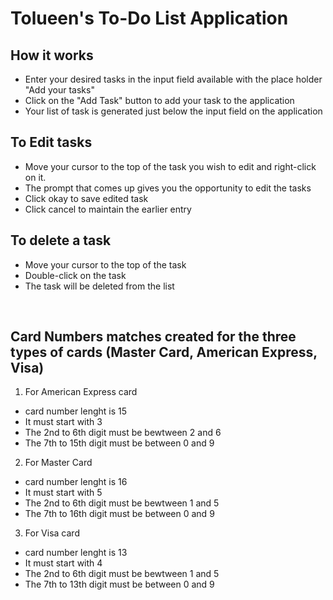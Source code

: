 #  Tolueen's To-Do List Application

## How it works
- Enter your desired tasks in the input field available with the place holder "Add your tasks" 
- Click on the "Add Task" button to add your task to the application
- Your list of task is generated just below the input field on the application

## To Edit tasks
- Move your cursor to the top of the task you wish to edit and right-click on it.
- The prompt that comes up gives you the opportunity to edit the tasks
- Click okay to save edited task
- Click cancel to maintain the earlier entry

## To delete a task
- Move your cursor to the top of the task 
- Double-click on the task 
- The task will be deleted from the list


 
## Card Numbers matches created for the three types of cards (Master Card, American Express, Visa)
1. For American Express card
- card number lenght is 15
- It must start with 3 
- The 2nd to 6th digit must be bewtween 2 and 6
- The 7th to 15th digit must be between 0 and 9

2. For Master Card
- card number lenght is 16
- It must start with 5 
- The 2nd to 6th digit must be bewtween 1 and 5
- The 7th to 16th digit must be between 0 and 9

3. For Visa card
- card number lenght is 13
- It must start with 4 
- The 2nd to 6th digit must be bewtween 1 and 5
- The 7th to 13th digit must be between 0 and 9


 
 